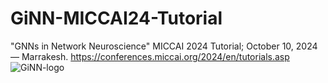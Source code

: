 # GiNN-MICCAI24-Tutorial
"GNNs in Network Neuroscience" MICCAI 2024 Tutorial; October 10, 2024 — Marrakesh.
https://conferences.miccai.org/2024/en/tutorials.asp
![GiNN-logo](https://github.com/basiralab/GiNN-MICCAI24-Tutorial/assets/51650277/6fc1c2f6-8ef2-4045-8b84-5fb8c4d1ee9a)
